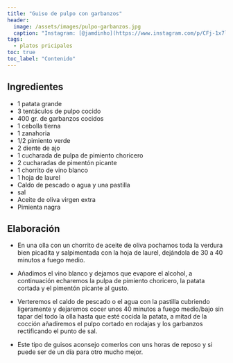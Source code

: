 ```yaml
---
title: "Guiso de pulpo con garbanzos"
header:
  image: /assets/images/pulpo-garbanzos.jpg
  caption: "Instagram: [@jamdinho](https://www.instagram.com/p/CFj-1x7lvQx/)"
tags:
  - platos pricipales
toc: true
toc_label: "Contenido"
---
```



## Ingredientes

- 1 patata grande
- 3 tentáculos de pulpo cocido
- 400 gr. de garbanzos cocidos
- 1 cebolla tierna
- 1 zanahoria
- 1/2 pimiento verde
- 2 diente de ajo
- 1 cucharada de pulpa de pimiento choricero
- 2 cucharadas de pimentón picante
- 1 chorrito de vino blanco
- 1 hoja de laurel
- Caldo de pescado o agua y una pastilla
- sal
- Aceite de oliva virgen extra
- Pimienta nagra


## Elaboración 

- En una olla con un chorrito de aceite de oliva pochamos toda la verdura bien picadita y salpimentada con la hoja de laurel, dejándola de 30 a 40 minutos a fuego medio.

- Añadimos el vino blanco y dejamos que evapore el alcohol, a continuación echaremos la pulpa de pimiento choricero, la patata cortada y el pimentón picante al gusto.

- Verteremos el caldo de pescado o el agua con la pastilla cubriendo ligeramente y dejaremos cocer unos 40 minutos a fuego medio/bajo sin tapar del todo la olla hasta que esté cocida la patata, a mitad de la cocción añadiremos el pulpo cortado en rodajas y los garbanzos rectificando el punto de sal.

- Este tipo de guisos aconsejo comerlos con uns horas de reposo y si puede ser de un día para otro mucho mejor.